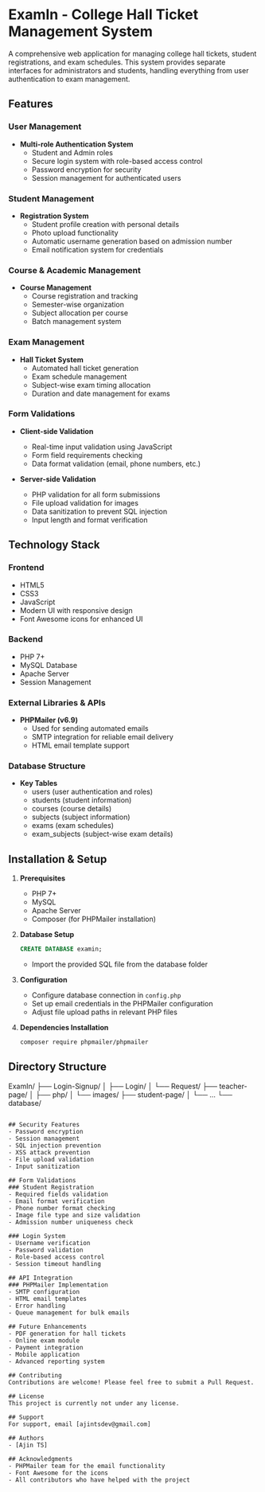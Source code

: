 # ExamIn - College Hall Ticket Management System

A comprehensive web application for managing college hall tickets, student registrations, and exam schedules. This system provides separate interfaces for administrators and students, handling everything from user authentication to exam management.

## Features

### User Management
- **Multi-role Authentication System**
  - Student and Admin roles
  - Secure login system with role-based access control
  - Password encryption for security
  - Session management for authenticated users

### Student Management
- **Registration System**
  - Student profile creation with personal details
  - Photo upload functionality
  - Automatic username generation based on admission number
  - Email notification system for credentials

### Course & Academic Management
- **Course Management**
  - Course registration and tracking
  - Semester-wise organization
  - Subject allocation per course
  - Batch management system

### Exam Management
- **Hall Ticket System**
  - Automated hall ticket generation
  - Exam schedule management
  - Subject-wise exam timing allocation
  - Duration and date management for exams

### Form Validations
- **Client-side Validation**
  - Real-time input validation using JavaScript
  - Form field requirements checking
  - Data format validation (email, phone numbers, etc.)

- **Server-side Validation**
  - PHP validation for all form submissions
  - File upload validation for images
  - Data sanitization to prevent SQL injection
  - Input length and format verification

## Technology Stack

### Frontend
- HTML5
- CSS3
- JavaScript
- Modern UI with responsive design
- Font Awesome icons for enhanced UI

### Backend
- PHP 7+
- MySQL Database
- Apache Server
- Session Management

### External Libraries & APIs
- **PHPMailer (v6.9)**
  - Used for sending automated emails
  - SMTP integration for reliable email delivery
  - HTML email template support

### Database Structure
- **Key Tables**
  - users (user authentication and roles)
  - students (student information)
  - courses (course details)
  - subjects (subject information)
  - exams (exam schedules)
  - exam_subjects (subject-wise exam details)

## Installation & Setup

1. **Prerequisites**
   - PHP 7+ 
   - MySQL
   - Apache Server
   - Composer (for PHPMailer installation)

2. **Database Setup**
   ```sql
   CREATE DATABASE examin;
   ```
   - Import the provided SQL file from the database folder

3. **Configuration**
   - Configure database connection in `config.php`
   - Set up email credentials in the PHPMailer configuration
   - Adjust file upload paths in relevant PHP files

4. **Dependencies Installation**
   ```bash
   composer require phpmailer/phpmailer
   ```

## Directory Structure 

ExamIn/
├── Login-Signup/
│ ├── Login/
│ └── Request/
├── teacher-page/
│ ├── php/
│ └── images/
├── student-page/
│ └── ...
└── database/
```

## Security Features
- Password encryption
- Session management
- SQL injection prevention
- XSS attack prevention
- File upload validation
- Input sanitization

## Form Validations
### Student Registration
- Required fields validation
- Email format verification
- Phone number format checking
- Image file type and size validation
- Admission number uniqueness check

### Login System
- Username verification
- Password validation
- Role-based access control
- Session timeout handling

## API Integration
### PHPMailer Implementation
- SMTP configuration
- HTML email templates
- Error handling
- Queue management for bulk emails

## Future Enhancements
- PDF generation for hall tickets
- Online exam module
- Payment integration
- Mobile application
- Advanced reporting system

## Contributing
Contributions are welcome! Please feel free to submit a Pull Request.

## License
This project is currently not under any license.

## Support
For support, email [ajintsdev@gmail.com]

## Authors
- [Ajin TS]

## Acknowledgments
- PHPMailer team for the email functionality
- Font Awesome for the icons
- All contributors who have helped with the project
